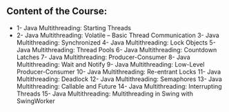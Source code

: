 ## Content of the Course:

- 1- Java Multithreading: Starting Threads
- 2- Java Multithreading: Volatile – Basic Thread Communication
3- Java Multithreading: Synchronized
4- Java Multithreading: Lock Objects
5- Java Multithreading: Thread Pools
6- Java Multithreading: Countdown Latches
7- Java Multithreading: Producer-Consumer
8- Java Multithreading: Wait and Notify
9- Java Multithreading: Low-Level Producer-Consumer
10- Java Multithreading: Re-entrant Locks
11- Java Multithreading: Deadlock
12- Java Multithreading: Semaphores
13- Java Multithreading: Callable and Future
14- Java Multithreading: Interrupting Threads
15- Java Multithreading: Multithreading in Swing with SwingWorker
